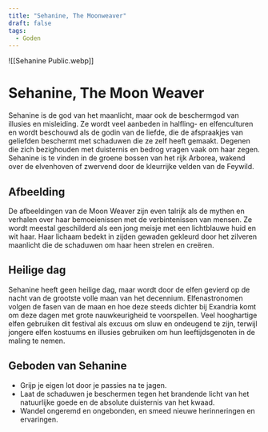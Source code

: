 ```yaml
---
title: "Sehanine, The Moonweaver"
draft: false
tags:
  - Goden
---
```

![[Sehanine Public.webp]]
# Sehanine, The Moon Weaver
Sehanine is de god van het maanlicht, maar ook de beschermgod van illusies en misleiding. Ze wordt veel aanbeden in halfling- en elfenculturen en wordt beschouwd als de godin van de liefde, die de afspraakjes van geliefden beschermt met schaduwen die ze zelf heeft gemaakt. Degenen die zich bezighouden met duisternis en bedrog vragen vaak om haar zegen. Sehanine is te vinden in de groene bossen van het rijk Arborea, wakend over de elvenhoven of zwervend door de kleurrijke velden van de Feywild.

## Afbeelding 
De afbeeldingen van de Moon Weaver zijn even talrijk als de mythen en verhalen over haar bemoeienissen met de verbintenissen van mensen. Ze wordt meestal geschilderd als een jong meisje met een lichtblauwe huid en wit haar. Haar lichaam bedekt in zijden gewaden gekleurd door het zilveren maanlicht die de schaduwen om haar heen strelen en creëren.

## Heilige dag
Sehanine heeft geen heilige dag, maar wordt door de elfen gevierd op de nacht van de grootste volle maan van het decennium. Elfenastronomen volgen de fasen van de maan en hoe deze steeds dichter bij Exandria komt om deze dagen met grote nauwkeurigheid te voorspellen. Veel hooghartige elfen gebruiken dit festival als excuus om sluw en ondeugend te zijn, terwijl jongere elfen kostuums en illusies gebruiken om hun leeftijdsgenoten in de maling te nemen.

## Geboden van Sehanine
- Grijp je eigen lot door je passies na te jagen.
- Laat de schaduwen je beschermen tegen het brandende licht van het natuurlijke goede en de absolute duisternis van het kwaad.
- Wandel ongeremd en ongebonden, en smeed nieuwe herinneringen en ervaringen.



